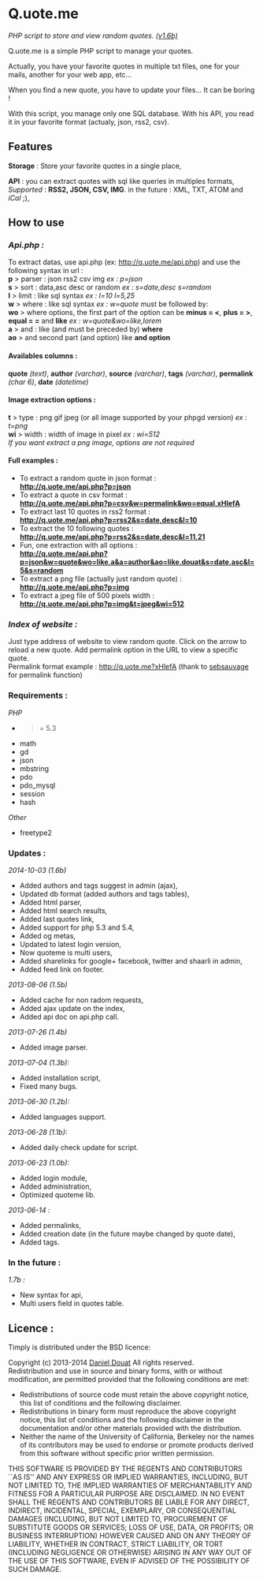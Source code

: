 # Q.uote.me

*PHP script to store and view random quotes. [(v1.6b)](https://github.com/Roultabie/quoteme/releases/latest)*

Q.uote.me is a simple PHP script to manage your quotes.

Actually, you have your favorite quotes in multiple txt files, one for your mails, another for your web app, etc...

When you find a new quote, you have to update your files... It can be boring !

With this script, you manage only one SQL database. With his API, you read it in your favorite format (actualy, json, rss2, csv).

## Features
**Storage** : Store your favorite quotes in a single place,  

**API** : you can extract quotes with sql like queries in multiples formats,  
_Supported_ : **RSS2, JSON, CSV, IMG**. in the future : XML, TXT, ATOM and _iCal_ ;),  

## How to use

### _Api.php :_

To extract datas, use api.php (ex: http://q.uote.me/api.php) and use the following syntax in url :  
**p** > parser : json rss2 csv img _ex : p=json_  
**s** > sort : data,asc desc or random _ex : s=date,desc s=random_  
**l** > limit : like sql syntax _ex : l=10 l=5,25_  
**w** > where : like sql syntax _ex : w=quote_ must be followed by:  
**wo** > where options, the first part of the option can be **minus = <**, **plus = >**, **equal = =** and **like** _ex : w=quote&wo=like,lorem_  
**a** > and : like (and must be preceded by) **where**  
**ao** > and second part (and option) like **and option**

#### Availables columns :  
**quote** _(text)_, **author** _(varchar)_, **source** _(varchar)_, **tags** _(varchar)_, **permalink** _(char 6)_, **date** _(datetime)_

#### Image extraction options :
**t** > type : png gif jpeg (or all image supported by your phpgd version) _ex : t=png_  
**wi** > width : width of image in pixel _ex : wi=512_  
_If you want extract a png image, options are not required_  

#### Full examples :  

- To extract a random quote in json format :  
**http://q.uote.me/api.php?p=json**
- To extract a quote in csv format :  
**http://q.uote.me/api.php?p=csv&w=permalink&wo=equal,xHlefA**
- To extract last 10 quotes in rss2 format :  
**http://q.uote.me/api.php?p=rss2&s=date,desc&l=10**
- To extract the 10 following quotes :  
**http://q.uote.me/api.php?p=rss2&s=date,desc&l=11,21**
- Fun, one extraction with all options :  
**http://q.uote.me/api.php?p=json&w=quote&wo=like,a&a=author&ao=like,douat&s=date,asc&l=5&s=random**
- To extract a png file (actually just random quote) :  
**http://q.uote.me/api.php?p=img**  
- To extract a jpeg file of 500 pixels width :  
**http://q.uote.me/api.php?p=img&t=jpeg&wi=512**  

### _Index of website :_

Just type address of website to view random quote. Click on the arrow to reload a new quote. Add permalink option in the URL to view a specific quote.  
Permalink format example : http://q.uote.me?xHlefA (thank to [sebsauvage](https://github.com/sebsauvage/Shaarli) for permalink function)

### Requirements :
_PHP_  
  
- >= 5.3
- math
- gd
- json
- mbstring
- pdo
- pdo_mysql
- session
- hash
  
_Other_   

- freetype2


### Updates :

_2014-10-03 (1.6b)_
- Added authors and tags suggest in admin (ajax),
- Updated db format (added authors and tags tables),
- Added html parser,
- Added html search results,
- Added last quotes link,
- Added support for php 5.3 and 5.4,
- Added og metas,
- Updated to latest login version,
- Now quoteme is multi users,
- Added sharelinks for google+ facebook, twitter and shaarli in admin,
- Added feed link on footer.

_2013-08-06 (1.5b)_
- Added cache for non radom requests,
- Added ajax update on the index,
- Added api doc on api.php call.

_2013-07-26 (1.4b)_
- Added image parser.

_2013-07-04 (1.3b):_
- Added installation script,
- Fixed many bugs.

_2013-06-30 (1.2b):_
- Added languages support.

_2013-06-28 (1.1b):_
- Added daily check update for script.

_2013-06-23 (1.0b):_
- Added login module,
- Added administration,
- Optimized quoteme lib.

_2013-06-14 :_
- Added permalinks,
- Added creation date (in the future maybe changed by quote date),
- Added tags.

### In the future :

_1.7b :_
- New syntax for api,
- Multi users field in quotes table.

## Licence :

Timply is distributed under the BSD licence:

Copyright (c) 2013-2014 [Daniel Douat](http://daniel.douat.fr)
All rights reserved.  
Redistribution and use in source and binary forms, with or without
modification, are permitted provided that the following conditions are met:

* Redistributions of source code must retain the above copyright
  notice, this list of conditions and the following disclaimer.
* Redistributions in binary form must reproduce the above copyright
  notice, this list of conditions and the following disclaimer in the
  documentation and/or other materials provided with the distribution.
* Neither the name of the University of California, Berkeley nor the
  names of its contributors may be used to endorse or promote products
  derived from this software without specific prior written permission.

THIS SOFTWARE IS PROVIDED BY THE REGENTS AND CONTRIBUTORS ``AS IS'' AND ANY
EXPRESS OR IMPLIED WARRANTIES, INCLUDING, BUT NOT LIMITED TO, THE IMPLIED
WARRANTIES OF MERCHANTABILITY AND FITNESS FOR A PARTICULAR PURPOSE ARE
DISCLAIMED. IN NO EVENT SHALL THE REGENTS AND CONTRIBUTORS BE LIABLE FOR ANY
DIRECT, INDIRECT, INCIDENTAL, SPECIAL, EXEMPLARY, OR CONSEQUENTIAL DAMAGES
(INCLUDING, BUT NOT LIMITED TO, PROCUREMENT OF SUBSTITUTE GOODS OR SERVICES;
LOSS OF USE, DATA, OR PROFITS; OR BUSINESS INTERRUPTION) HOWEVER CAUSED AND
ON ANY THEORY OF LIABILITY, WHETHER IN CONTRACT, STRICT LIABILITY, OR TORT
(INCLUDING NEGLIGENCE OR OTHERWISE) ARISING IN ANY WAY OUT OF THE USE OF THIS
SOFTWARE, EVEN IF ADVISED OF THE POSSIBILITY OF SUCH DAMAGE.
